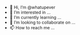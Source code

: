 - 👋 Hi, I’m @whatupever
- 👀 I’m interested in ...
- 🌱 I’m currently learning ...
- 💞️ I’m looking to collaborate on ...
- 📫 How to reach me ...

<!---
whatupever/whatupever is a ✨ special ✨ repository because its `README.md` (this file) appears on your GitHub profile.
You can click the Preview link to take a look at your changes.
--->
